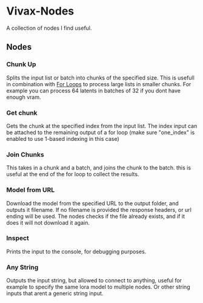 # Vivax-Nodes

A collection of nodes I find useful.

## Nodes

### Chunk Up
Splits the input list or batch into chunks of the specified size.
This is usefull in combination with [For Loops](https://github.com/comfyanonymous/ComfyUI/pull/2666) to process large lists in smaller chunks. For example you can process 64 latents in batches of 32 if you dont have enough vram.

### Get chunk
Gets the chunk at the specified index from the input list.
The index input can be attached to the remaining output of a for loop (make sure "one_index" is enabled to use 1-based indexing in this case)

### Join Chunks
This takes in a chunk and a batch, and joins the chunk to the batch. this is useful at the end of the for loop to collect the results.

### Model from URL
Download the model from the specified URL to the output folder, and outputs it filename.
If no filename is provided the response headers, or url ending will be used.
The nodes checks if the file already exists, and if it does it will not download it again.

### Inspect
Prints the input to the console, for debugging purposes.

### Any String
Outputs the input string, but allowed to connect to anything, useful for example to specify the same lora model to multiple nodes. Or other string inputs that arent a generic string input.

